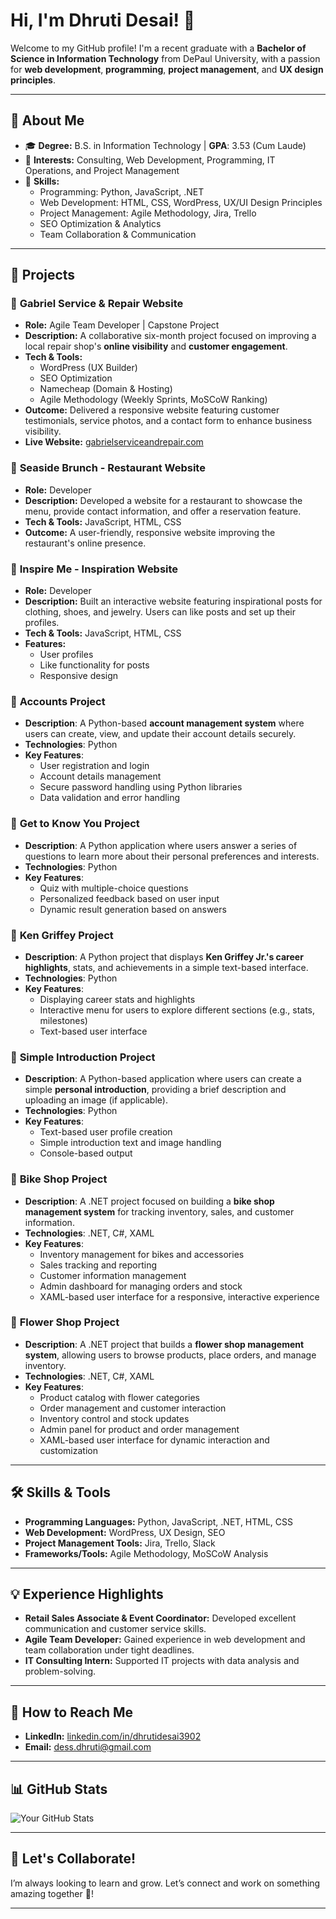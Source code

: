 # Hi, I'm Dhruti Desai! 👋

Welcome to my GitHub profile! I'm a recent graduate with a **Bachelor of Science in Information Technology** from DePaul University, with a passion for **web development**, **programming**, **project management**, and **UX design principles**.

---

## 🚀 About Me

- 🎓 **Degree:** B.S. in Information Technology | **GPA**: 3.53 (Cum Laude)
- 💼 **Interests:** Consulting, Web Development, Programming, IT Operations, and Project Management
- 🎯 **Skills:**
   - Programming: Python, JavaScript, .NET
   - Web Development: HTML, CSS, WordPress, UX/UI Design Principles
   - Project Management: Agile Methodology, Jira, Trello
   - SEO Optimization & Analytics
   - Team Collaboration & Communication

---

## 🔨 Projects

### 🌟 **Gabriel Service & Repair Website**
- **Role:** Agile Team Developer | Capstone Project
- **Description:** A collaborative six-month project focused on improving a local repair shop's **online visibility** and **customer engagement**.
- **Tech & Tools:**
   - WordPress (UX Builder)
   - SEO Optimization
   - Namecheap (Domain & Hosting)
   - Agile Methodology (Weekly Sprints, MoSCoW Ranking)
- **Outcome:** Delivered a responsive website featuring customer testimonials, service photos, and a contact form to enhance business visibility.
- **Live Website:** [gabrielserviceandrepair.com](https://gabrielserviceandrepair.com/)

### 🌟 **Seaside Brunch - Restaurant Website**
- **Role:** Developer
- **Description:** Developed a website for a restaurant to showcase the menu, provide contact information, and offer a reservation feature.
- **Tech & Tools:** JavaScript, HTML, CSS
- **Outcome:** A user-friendly, responsive website improving the restaurant's online presence.

### 🌟 **Inspire Me - Inspiration Website**
- **Role:** Developer
- **Description:** Built an interactive website featuring inspirational posts for clothing, shoes, and jewelry. Users can like posts and set up their profiles.
- **Tech & Tools:** JavaScript, HTML, CSS
- **Features:**
   - User profiles
   - Like functionality for posts
   - Responsive design
 
### 🌟 **Accounts Project**
- **Description**: A Python-based **account management system** where users can create, view, and update their account details securely.
- **Technologies**: Python
- **Key Features**:
   - User registration and login
   - Account details management
   - Secure password handling using Python libraries
   - Data validation and error handling

### 🌟 **Get to Know You Project**
- **Description**: A Python application where users answer a series of questions to learn more about their personal preferences and interests.
- **Technologies**: Python
- **Key Features**:
   - Quiz with multiple-choice questions
   - Personalized feedback based on user input
   - Dynamic result generation based on answers

### 🌟 **Ken Griffey Project**
- **Description**: A Python project that displays **Ken Griffey Jr.'s career highlights**, stats, and achievements in a simple text-based interface.
- **Technologies**: Python
- **Key Features**:
   - Displaying career stats and highlights
   - Interactive menu for users to explore different sections (e.g., stats, milestones)
   - Text-based user interface

### 🌟 **Simple Introduction Project**
- **Description**: A Python-based application where users can create a simple **personal introduction**, providing a brief description and uploading an image (if applicable).
- **Technologies**: Python
- **Key Features**:
   - Text-based user profile creation
   - Simple introduction text and image handling
   - Console-based output

### 🌟 **Bike Shop Project**
- **Description**: A .NET project focused on building a **bike shop management system** for tracking inventory, sales, and customer information.
- **Technologies**: .NET, C#, XAML
- **Key Features**:
   - Inventory management for bikes and accessories
   - Sales tracking and reporting
   - Customer information management
   - Admin dashboard for managing orders and stock
   - XAML-based user interface for a responsive, interactive experience

### 🌟 **Flower Shop Project**
- **Description**: A .NET project that builds a **flower shop management system**, allowing users to browse products, place orders, and manage inventory.
- **Technologies**: .NET, C#, XAML
- **Key Features**:
   - Product catalog with flower categories
   - Order management and customer interaction
   - Inventory control and stock updates
   - Admin panel for product and order management
   - XAML-based user interface for dynamic interaction and customization

---

## 🛠️ Skills & Tools

- **Programming Languages:** Python, JavaScript, .NET, HTML, CSS
- **Web Development:** WordPress, UX Design, SEO
- **Project Management Tools:** Jira, Trello, Slack
- **Frameworks/Tools:** Agile Methodology, MoSCoW Analysis

---

## 💡 Experience Highlights

- **Retail Sales Associate & Event Coordinator:** Developed excellent communication and customer service skills.
- **Agile Team Developer:** Gained experience in web development and team collaboration under tight deadlines.
- **IT Consulting Intern:** Supported IT projects with data analysis and problem-solving.

---

## 📧 How to Reach Me

- **LinkedIn:** [linkedin.com/in/dhrutidesai3902](https://linkedin.com/in/dhrutidesai3902)
- **Email:** dess.dhruti@gmail.com

---

## 📊 GitHub Stats
![Your GitHub Stats](https://github-readme-stats.vercel.app/api?username=dhruti-dess&show_icons=true&theme=radical)

---

## 🌟 Let's Collaborate!
I’m always looking to learn and grow. Let’s connect and work on something amazing together 🚀!

---
